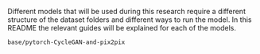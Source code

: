 Different models that will be used during this research require a different structure of the dataset folders and different ways to run the model. In this README the relevant guides will be explained for each of the models.

```base/pytorch-CycleGAN-and-pix2pix```
